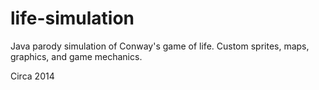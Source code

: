 # life-simulation
Java parody simulation of Conway's game of life. Custom sprites, maps, graphics, and game mechanics. 

Circa 2014
